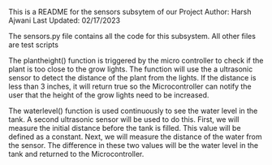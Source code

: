 This is a README for the sensors subsytem of our Project
Author: Harsh Ajwani
Last Updated: 02/17/2023

The sensors.py file contains all the code for this subsystem. All other files are test scripts

The plantheight() function is triggered by the micro controller to check if the plant is too close to the grow lights. The function will use the a ultrasonic sensor to detect the distance of the plant from the lights. If the distance is less than 3 inches, it will return true so the Microcontroller can notify the user that the height of the grow lights need to be increased.

The waterlevel() function is used continuously to see the water level in the tank. A second ultrasonic sensor will be used to do this. First, we will measure the initial distance before the tank is filled. This value will be defined as a constant. Next, we will measure the distance of the water from the sensor. The difference in these two values will be the water level in the tank and returned to the Microcontroller. 